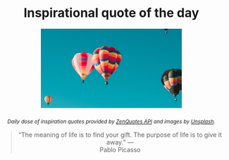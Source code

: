 
<div align="center">

# Inspirational quote of the day

<img src="./data/photo.jpeg" alt="Beautiful nature photo" width="320" height="180">

<sub><i>Daily dose of inspiration quotes provided by [ZenQuotes API](https://zenquotes.io/) and images by [Unsplash](https://unsplash.com/).</i></sub>


<blockquote>&ldquo;The meaning of life is to find your gift. The purpose of life is to give it away.&rdquo; &mdash; <footer>Pablo Picasso</footer></blockquote>

</div>
